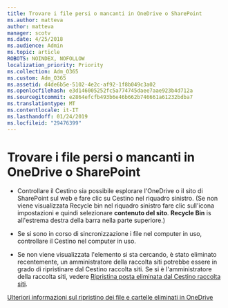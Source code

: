 ```yaml
---
title: Trovare i file persi o mancanti in OneDrive o SharePoint
ms.author: matteva
author: matteva
manager: scotv
ms.date: 4/25/2018
ms.audience: Admin
ms.topic: article
ROBOTS: NOINDEX, NOFOLLOW
localization_priority: Priority
ms.collection: Adm_O365
ms.custom: Adm_O365
ms.assetid: d4de6b5e-5102-4e2c-af92-1f8b049c3a02
ms.openlocfilehash: e3d146005252fc5a774745daee7aae923b4d712a
ms.sourcegitcommit: e2864efcfb493b6e46b662b746661a61232bdba7
ms.translationtype: MT
ms.contentlocale: it-IT
ms.lasthandoff: 01/24/2019
ms.locfileid: "29476399"
---
```

# <a name="find-lost-or-missing-files-in-onedrive-or-sharepoint"></a>Trovare i file persi o mancanti in OneDrive o SharePoint

- Controllare il Cestino sia possibile esplorare l'OneDrive o il sito di SharePoint sul web e fare clic su Cestino nel riquadro sinistro. (Se non viene visualizzata Recycle bin nel riquadro sinistro fare clic sull'icona impostazioni e quindi selezionare **contenuto del sito**. **Recycle Bin** is all'estrema destra della barra nella parte superiore.) 
    
- Se si sono in corso di sincronizzazione i file nel computer in uso, controllare il Cestino nel computer in uso. 
    
- Se non viene visualizzata l'elemento si sta cercando, è stato eliminato recentemente, un amministratore della raccolta siti potrebbe essere in grado di ripristinare dal Cestino raccolta siti. Se si è l'amministratore della raccolta siti, vedere [Ripristina posta eliminata dal Cestino raccolta siti](https://go.microsoft.com/fwlink/?linkid=866439).
    
[Ulteriori informazioni sul ripristino dei file e cartelle eliminati in OneDrive](https://go.microsoft.com/fwlink/?linkid=872872)
  

